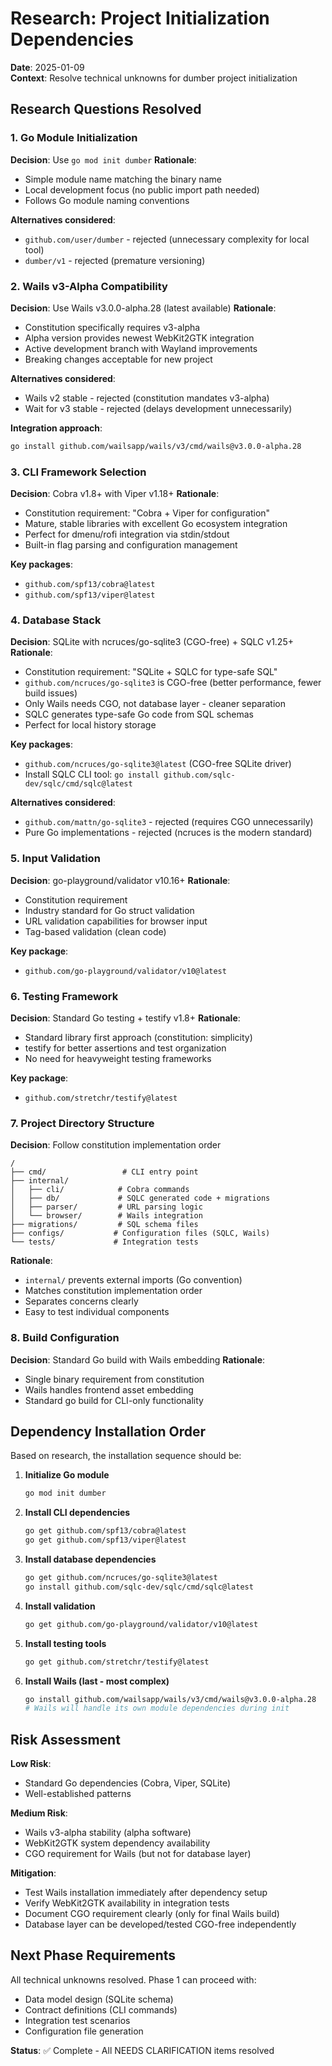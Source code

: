 # Research: Project Initialization Dependencies

**Date**: 2025-01-09  
**Context**: Resolve technical unknowns for dumber project initialization

## Research Questions Resolved

### 1. Go Module Initialization
**Decision**: Use `go mod init dumber`
**Rationale**: 
- Simple module name matching the binary name
- Local development focus (no public import path needed)
- Follows Go module naming conventions

**Alternatives considered**: 
- `github.com/user/dumber` - rejected (unnecessary complexity for local tool)
- `dumber/v1` - rejected (premature versioning)

### 2. Wails v3-Alpha Compatibility
**Decision**: Use Wails v3.0.0-alpha.28 (latest available)
**Rationale**:
- Constitution specifically requires v3-alpha
- Alpha version provides newest WebKit2GTK integration
- Active development branch with Wayland improvements
- Breaking changes acceptable for new project

**Alternatives considered**:
- Wails v2 stable - rejected (constitution mandates v3-alpha)
- Wait for v3 stable - rejected (delays development unnecessarily)

**Integration approach**:
```bash
go install github.com/wailsapp/wails/v3/cmd/wails@v3.0.0-alpha.28
```

### 3. CLI Framework Selection
**Decision**: Cobra v1.8+ with Viper v1.18+
**Rationale**:
- Constitution requirement: "Cobra + Viper for configuration"
- Mature, stable libraries with excellent Go ecosystem integration
- Perfect for dmenu/rofi integration via stdin/stdout
- Built-in flag parsing and configuration management

**Key packages**:
- `github.com/spf13/cobra@latest`
- `github.com/spf13/viper@latest`

### 4. Database Stack
**Decision**: SQLite with ncruces/go-sqlite3 (CGO-free) + SQLC v1.25+
**Rationale**:
- Constitution requirement: "SQLite + SQLC for type-safe SQL"
- `github.com/ncruces/go-sqlite3` is CGO-free (better performance, fewer build issues)
- Only Wails needs CGO, not database layer - cleaner separation
- SQLC generates type-safe Go code from SQL schemas
- Perfect for local history storage

**Key packages**:
- `github.com/ncruces/go-sqlite3@latest` (CGO-free SQLite driver)
- Install SQLC CLI tool: `go install github.com/sqlc-dev/sqlc/cmd/sqlc@latest`

**Alternatives considered**:
- `github.com/mattn/go-sqlite3` - rejected (requires CGO unnecessarily)
- Pure Go implementations - rejected (ncruces is the modern standard)

### 5. Input Validation
**Decision**: go-playground/validator v10.16+
**Rationale**:
- Constitution requirement
- Industry standard for Go struct validation
- URL validation capabilities for browser input
- Tag-based validation (clean code)

**Key package**:
- `github.com/go-playground/validator/v10@latest`

### 6. Testing Framework
**Decision**: Standard Go testing + testify v1.8+
**Rationale**:
- Standard library first approach (constitution: simplicity)
- testify for better assertions and test organization
- No need for heavyweight testing frameworks

**Key package**:
- `github.com/stretchr/testify@latest`

### 7. Project Directory Structure
**Decision**: Follow constitution implementation order
```
/
├── cmd/                 # CLI entry point
├── internal/
│   ├── cli/            # Cobra commands
│   ├── db/             # SQLC generated code + migrations
│   ├── parser/         # URL parsing logic
│   └── browser/        # Wails integration
├── migrations/         # SQL schema files
├── configs/           # Configuration files (SQLC, Wails)
└── tests/             # Integration tests
```

**Rationale**:
- `internal/` prevents external imports (Go convention)
- Matches constitution implementation order
- Separates concerns clearly
- Easy to test individual components

### 8. Build Configuration
**Decision**: Standard Go build with Wails embedding
**Rationale**:
- Single binary requirement from constitution
- Wails handles frontend asset embedding
- Standard go build for CLI-only functionality

## Dependency Installation Order

Based on research, the installation sequence should be:

1. **Initialize Go module**
   ```bash
   go mod init dumber
   ```

2. **Install CLI dependencies**
   ```bash
   go get github.com/spf13/cobra@latest
   go get github.com/spf13/viper@latest
   ```

3. **Install database dependencies**
   ```bash
   go get github.com/ncruces/go-sqlite3@latest
   go install github.com/sqlc-dev/sqlc/cmd/sqlc@latest
   ```

4. **Install validation**
   ```bash
   go get github.com/go-playground/validator/v10@latest
   ```

5. **Install testing tools**
   ```bash
   go get github.com/stretchr/testify@latest
   ```

6. **Install Wails (last - most complex)**
   ```bash
   go install github.com/wailsapp/wails/v3/cmd/wails@v3.0.0-alpha.28
   # Wails will handle its own module dependencies during init
   ```

## Risk Assessment

**Low Risk**:
- Standard Go dependencies (Cobra, Viper, SQLite)
- Well-established patterns

**Medium Risk**:
- Wails v3-alpha stability (alpha software)
- WebKit2GTK system dependency availability
- CGO requirement for Wails (but not for database layer)

**Mitigation**:
- Test Wails installation immediately after dependency setup
- Verify WebKit2GTK availability in integration tests
- Document CGO requirement clearly (only for final Wails build)
- Database layer can be developed/tested CGO-free independently

## Next Phase Requirements

All technical unknowns resolved. Phase 1 can proceed with:
- Data model design (SQLite schema)
- Contract definitions (CLI commands)
- Integration test scenarios
- Configuration file generation

**Status**: ✅ Complete - All NEEDS CLARIFICATION items resolved
